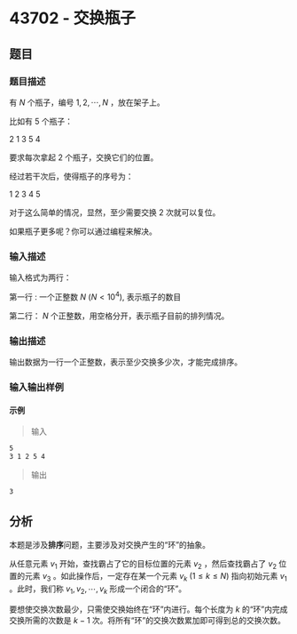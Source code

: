 # 43702 - 交换瓶子

## 题目

### 题目描述

有 $N$ 个瓶子，编号 $1,2,\cdots,N$ ，放在架子上。

比如有 5 个瓶子：

$2 \ 1 \ 3 \ 5 \ 4$

要求每次拿起 2 个瓶子，交换它们的位置。

经过若干次后，使得瓶子的序号为：

$1 \ 2 \ 3 \ 4 \ 5$

对于这么简单的情况，显然，至少需要交换 2 次就可以复位。

如果瓶子更多呢？你可以通过编程来解决。

### 输入描述

输入格式为两行：

第一行 : 一个正整数 $N\ (N<10^4)$, 表示瓶子的数目

第二行： $N$ 个正整数，用空格分开，表示瓶子目前的排列情况。

### 输出描述

输出数据为一行一个正整数，表示至少交换多少次，才能完成排序。

### 输入输出样例

#### 示例

> 输入

```txt
5
3 1 2 5 4
```

> 输出

```txt
3
```

## 分析

本题是涉及**排序**问题，主要涉及对交换产生的“环”的抽象。

从任意元素 $v_1$ 开始，查找霸占了它的目标位置的元素 $v_2$ ，然后查找霸占了 $v_2$ 位置的元素 $v_3$ 。如此操作后，一定存在某一个元素 $v_{k} \ (1 \leq k \leq N)$ 指向初始元素 $v_1$ 。此时，我们称 $v_1,v_2,\cdots,v_k$ 形成一个闭合的“环”。

要想使交换次数最少，只需使交换始终在“环”内进行。每个长度为 $k$ 的“环”内完成交换所需的次数是 $k-1$ 次。将所有“环”的交换次数累加即可得到总的交换次数。
